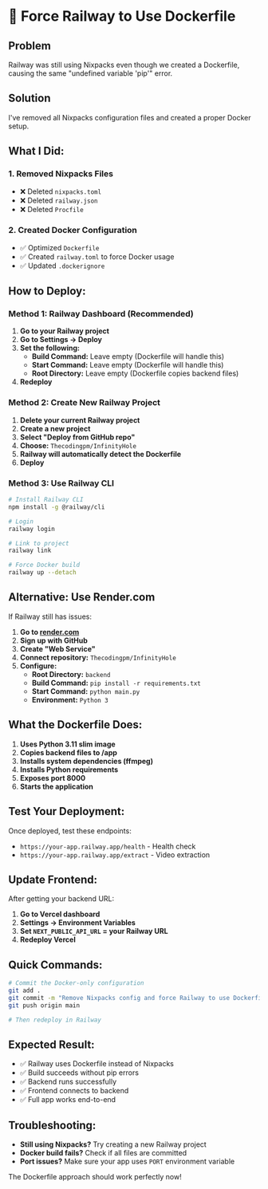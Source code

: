 # 🐳 Force Railway to Use Dockerfile

## Problem
Railway was still using Nixpacks even though we created a Dockerfile, causing the same "undefined variable 'pip'" error.

## Solution
I've removed all Nixpacks configuration files and created a proper Docker setup.

## What I Did:

### 1. Removed Nixpacks Files
- ❌ Deleted `nixpacks.toml`
- ❌ Deleted `railway.json` 
- ❌ Deleted `Procfile`

### 2. Created Docker Configuration
- ✅ Optimized `Dockerfile`
- ✅ Created `railway.toml` to force Docker usage
- ✅ Updated `.dockerignore`

## How to Deploy:

### Method 1: Railway Dashboard (Recommended)
1. **Go to your Railway project**
2. **Go to Settings → Deploy**
3. **Set the following:**
   - **Build Command:** Leave empty (Dockerfile will handle this)
   - **Start Command:** Leave empty (Dockerfile will handle this)
   - **Root Directory:** Leave empty (Dockerfile copies backend files)
4. **Redeploy**

### Method 2: Create New Railway Project
1. **Delete your current Railway project**
2. **Create a new project**
3. **Select "Deploy from GitHub repo"**
4. **Choose:** `Thecodingpm/InfinityHole`
5. **Railway will automatically detect the Dockerfile**
6. **Deploy**

### Method 3: Use Railway CLI
```bash
# Install Railway CLI
npm install -g @railway/cli

# Login
railway login

# Link to project
railway link

# Force Docker build
railway up --detach
```

## Alternative: Use Render.com
If Railway still has issues:

1. **Go to [render.com](https://render.com)**
2. **Sign up with GitHub**
3. **Create "Web Service"**
4. **Connect repository:** `Thecodingpm/InfinityHole`
5. **Configure:**
   - **Root Directory:** `backend`
   - **Build Command:** `pip install -r requirements.txt`
   - **Start Command:** `python main.py`
   - **Environment:** `Python 3`

## What the Dockerfile Does:

1. **Uses Python 3.11 slim image**
2. **Copies backend files to /app**
3. **Installs system dependencies (ffmpeg)**
4. **Installs Python requirements**
5. **Exposes port 8000**
6. **Starts the application**

## Test Your Deployment:

Once deployed, test these endpoints:
- `https://your-app.railway.app/health` - Health check
- `https://your-app.railway.app/extract` - Video extraction

## Update Frontend:

After getting your backend URL:
1. **Go to Vercel dashboard**
2. **Settings → Environment Variables**
3. **Set `NEXT_PUBLIC_API_URL` = your Railway URL**
4. **Redeploy Vercel**

## Quick Commands:

```bash
# Commit the Docker-only configuration
git add .
git commit -m "Remove Nixpacks config and force Railway to use Dockerfile"
git push origin main

# Then redeploy in Railway
```

## Expected Result:
- ✅ Railway uses Dockerfile instead of Nixpacks
- ✅ Build succeeds without pip errors
- ✅ Backend runs successfully
- ✅ Frontend connects to backend
- ✅ Full app works end-to-end

## Troubleshooting:
- **Still using Nixpacks?** Try creating a new Railway project
- **Docker build fails?** Check if all files are committed
- **Port issues?** Make sure your app uses `PORT` environment variable

The Dockerfile approach should work perfectly now!
